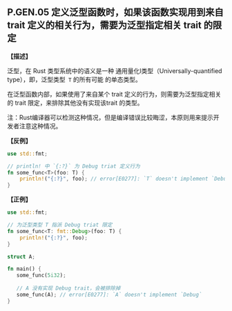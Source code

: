 ## P.GEN.05 定义泛型函数时，如果该函数实现用到来自 trait 定义的相关行为，需要为泛型指定相关 trait 的限定

**【描述】**

泛型，在 Rust 类型系统中的语义是一种 通用量化l类型（Universally-quantified type），即，泛型类型` T` 的所有可能 的单态类型。

在泛型函数内部，如果使用了来自某个 trait 定义的行为，则需要为泛型指定相关的 trait 限定，来排除其他没有实现该trait 的类型。

注：Rust编译器可以检测这种情况，但是编译错误比较晦涩，本原则用来提示开发者注意这种情况。

**【反例】**

```rust
use std::fmt;

// println! 中 `{:?}` 为 Debug triat 定义行为
fn some_func<T>(foo: T) {
    println!("{:?}", foo); // error[E0277]: `T` doesn't implement `Debug`
}
```

**【正例】**

```rust
use std::fmt;

// 为泛型类型 T 指派 Debug triat 限定
fn some_func<T: fmt::Debug>(foo: T) {
    println!("{:?}", foo); 
}

struct A;

fn main() {
   some_func(5i32);
   
   // A 没有实现 Debug trait，会被排除掉
   some_func(A); // error[E0277]: `A` doesn't implement `Debug`
}
```